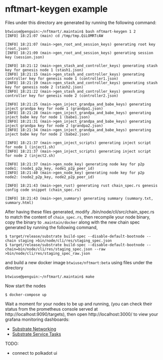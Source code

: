 # nftmart-keygen example

Files under this directory are generated by running the following command:

```
btwiuse@penguin:~/nftmart/.maintain$ bash nftmart-keygen 1 2                                                                                       
[INFO] 18:21:07 (main) cd /tmp/tmp.QiLOMRTcAW

[INFO] 18:21:07 (main->gen_root_and_session_keys) generating root key (root.json)
[INFO] 18:21:09 (main->gen_root_and_session_keys) generating session key (session.json)

[INFO] 18:21:12 (main->gen_stash_and_controller_keys) generating stash key for genesis node 1 (stash1.json)
[INFO] 18:21:15 (main->gen_stash_and_controller_keys) generating controller key for genesis node 1 (controller1.json)
[INFO] 18:21:19 (main->gen_stash_and_controller_keys) generating stash key for genesis node 2 (stash2.json)
[INFO] 18:21:22 (main->gen_stash_and_controller_keys) generating controller key for genesis node 2 (controller2.json)

[INFO] 18:21:25 (main->gen_inject_grandpa_and_babe_keys) generating inject grandpa key for node 1 (grandpa1.json)
[INFO] 18:21:28 (main->gen_inject_grandpa_and_babe_keys) generating inject babe key for node 1 (babe1.json)
[INFO] 18:21:31 (main->gen_inject_grandpa_and_babe_keys) generating inject grandpa key for node 2 (grandpa2.json)
[INFO] 18:21:34 (main->gen_inject_grandpa_and_babe_keys) generating inject babe key for node 2 (babe2.json)

[INFO] 18:21:37 (main->gen_inject_scripts) generating inject script for node 1 (inject1.sh)
[INFO] 18:21:37 (main->gen_inject_scripts) generating inject script for node 2 (inject2.sh)

[INFO] 18:21:37 (main->gen_node_key) generating node key for p2p node1: (node1_p2p_key, node1_p2p_peer_id)
[INFO] 18:21:40 (main->gen_node_key) generating node key for p2p node2: (node2_p2p_key, node2_p2p_peer_id)

[INFO] 18:21:43 (main->gen_rust) generating rust chain_spec.rs genesis config code snippet (chain_spec.rs)

[INFO] 18:21:43 (main->gen_summary) generating summary (summary.txt, summary.html)
```

After having these files generated, modify ./bin/node/cli/src/chain_spec.rs to match the content of `chain_spec.rs`, then recompile your node binary, copy the binary to `.maintain/docker` along with the new chain spec generated by running the following command, 

```
$ target/release/substrate build-spec --disable-default-bootnode --chain staging >bin/node/cli/res/staging_spec.json 
$ target/release/substrate build-spec --disable-default-bootnode --chain=bin/node/cli/res/staging_spec.json --raw >bin/node/cli/res/staging_spec_raw.json
```

and build a new docker image `btwiuse/nftmart:beta` using files under the directory

```
btwiuse@penguin:~/nftmart/.maintain$ make
```

Now start the nodes
```
$ docker-compose up
```

Wait a moment for your nodes to be up and running, (you can check their status from the prometheus console served at http://localhost:9090/targets), then open http://localhost:3000/ to view your grafana monitoring dashboards:
- [Substrate Networking](http://localhost:3000/d/substrate-networking/substrate-networking?orgId=1&refresh=1m&from=now-5m&to=now&var-nodename=node1:9615&var-nodename=node2:9616&var-nodename=node3:9617&var-notif_protocol=All&var-request_protocol=All&var-data_source=Prometheus&var-metric_namespace=substrate)
- [Substrate Service Tasks](http://localhost:3000/d/substrate-service-tasks/substrate-service-tasks?orgId=1&var-nodename=node1:9615&var-nodename=node2:9616&var-nodename=node3:9617&var-metric_namespace=substrate&var-data_source=Prometheus&from=now-5m&to=now)

TODO:
- connect to polkadot ui
